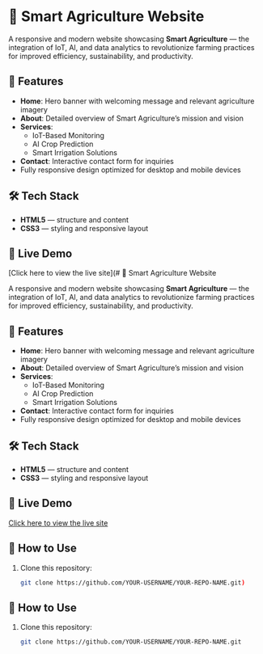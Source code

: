 
# 🌱 Smart Agriculture Website

A responsive and modern website showcasing **Smart Agriculture** — the integration of IoT, AI, and data analytics to revolutionize farming practices for improved efficiency, sustainability, and productivity.

## 📌 Features
- **Home**: Hero banner with welcoming message and relevant agriculture imagery  
- **About**: Detailed overview of Smart Agriculture’s mission and vision  
- **Services**:  
  - IoT-Based Monitoring  
  - AI Crop Prediction  
  - Smart Irrigation Solutions  
- **Contact**: Interactive contact form for inquiries  
- Fully responsive design optimized for desktop and mobile devices

## 🛠 Tech Stack
- **HTML5** — structure and content  
- **CSS3** — styling and responsive layout  

## 🚀 Live Demo
[Click here to view the live site](# 🌱 Smart Agriculture Website

A responsive and modern website showcasing **Smart Agriculture** — the integration of IoT, AI, and data analytics to revolutionize farming practices for improved efficiency, sustainability, and productivity.

## 📌 Features
- **Home**: Hero banner with welcoming message and relevant agriculture imagery  
- **About**: Detailed overview of Smart Agriculture’s mission and vision  
- **Services**:  
  - IoT-Based Monitoring  
  - AI Crop Prediction  
  - Smart Irrigation Solutions  
- **Contact**: Interactive contact form for inquiries  
- Fully responsive design optimized for desktop and mobile devices

## 🛠 Tech Stack
- **HTML5** — structure and content  
- **CSS3** — styling and responsive layout  

## 🚀 Live Demo
[Click here to view the live site](https://jashwanthreddy21.github.io/Smart-Agriculture/)

## 📂 How to Use
1. Clone this repository:
   ```bash
   git clone https://github.com/YOUR-USERNAME/YOUR-REPO-NAME.git)

## 📂 How to Use
1. Clone this repository:
   ```bash
   git clone https://github.com/YOUR-USERNAME/YOUR-REPO-NAME.git

